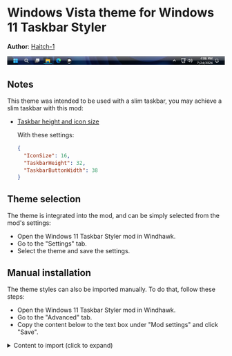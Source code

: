 # Windows Vista theme for Windows 11 Taskbar Styler

**Author**: [Haitch-1](https://github.com/Haitch-1)

![Screenshot](Screenshot.png)

## Notes

This theme was intended to be used with a slim taskbar, you may achieve a slim taskbar with this mod:

* [Taskbar height and icon size](https://windhawk.net/mods/taskbar-icon-size)

  With these settings:

  ```json
  {
    "IconSize": 16,
    "TaskbarHeight": 32,
    "TaskbarButtonWidth": 38
  }
  ```


## Theme selection

The theme is integrated into the mod, and can be simply selected from the mod's
settings:

* Open the Windows 11 Taskbar Styler mod in Windhawk.
* Go to the "Settings" tab.
* Select the theme and save the settings.

## Manual installation

The theme styles can also be imported manually. To do that, follow these steps:

* Open the Windows 11 Taskbar Styler mod in Windhawk.
* Go to the "Advanced" tab.
* Copy the content below to the text box under "Mod settings" and click "Save".

<details>
<summary>Content to import (click to expand)</summary>

```json
{
  "theme": "",
  "controlStyles[0].target": "Taskbar.ExperienceToggleButton",
  "controlStyles[0].styles[0]": "CornerRadius=2",
  "controlStyles[1].target": "Taskbar.SearchBoxButton",
  "controlStyles[1].styles[0]": "CornerRadius=2",
  "controlStyles[2].target": "Taskbar.TaskListButton",
  "controlStyles[2].styles[0]": "CornerRadius=2",
  "controlStyles[3].target": "Taskbar.TaskListLabeledButtonPanel@RunningIndicatorStates > Rectangle#RunningIndicator",
  "controlStyles[3].styles[0]": "Height=2",
  "controlStyles[3].styles[1]": "Width@ActiveRunningIndicator=30",
  "controlStyles[3].styles[2]": "Width@InactiveRunningIndicator=8",
  "controlStyles[3].styles[3]": "Fill@ActiveRunningIndicator=#00BEE0",
  "controlStyles[3].styles[4]": "Fill@InactiveRunningIndicator=#DDDDDD",
  "controlStyles[4].target": "Rectangle#BackgroundStroke",
  "controlStyles[4].styles[0]": "Fill:=<LinearGradientBrush StartPoint=\"0,0\" EndPoint=\"0,1\" Opacity=\"0.45\"><GradientStop Color=\"#B5B9BC\" Offset=\"0.0\" /><GradientStop Color=\"#B5B9BC\" Offset=\"0.03125\"  /><GradientStop Color=\"#909296\" Offset=\"0.03125\" /><GradientStop Color=\"#464B51\" Offset=\"0.5\" /><GradientStop Color=\"#060F15\" Offset=\"0.5\" /><GradientStop Color=\"#040C11\" Offset=\"0.96875\" /><GradientStop Color=\"#000000\" Offset=\"0.96875\" /><GradientStop Color=\"#000000\" Offset=\"1.0\" /></LinearGradientBrush>",
 "controlStyles[4].styles[1]": "Height=50%",
  "controlStyles[5].target": "Taskbar.TaskListLabeledButtonPanel@RunningIndicatorStates > Border",
  "controlStyles[5].styles[0]": "Background@ActiveRunningIndicator:=<LinearGradientBrush StartPoint=\"0,0\" EndPoint=\"0,1\" Opacity=\"0.2\">     <GradientStop Color=\"#111111\" Offset=\"0.0\" />     <GradientStop Color=\"#111111\" Offset=\"1.0\" /> </LinearGradientBrush>",
  "controlStyles[5].styles[1]": "CornerRadius=2",
  "controlStyles[5].styles[2]": "Background@RequestingAttentionRunningIndicator:=<LinearGradientBrush StartPoint=\"0,0\" EndPoint=\"0,1\" Opacity=\"0.2\">     <GradientStop Color=\"#D53300\" Offset=\"0.0\" />     <GradientStop Color=\"#111111\" Offset=\"1.0\" /> </LinearGradientBrush>", 
  "resourceVariables[0].variableKey": "",
  "resourceVariables[0].value": ""
}
```
</details>
